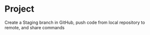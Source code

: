 # Project
Create a Staging branch in GitHub, push code from local repository to remote, and share commands
